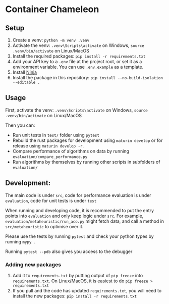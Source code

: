 # Container Chameleon

## Setup

1. Create a venv: `python -m venv .venv`
2. Activate the venv: `.venv\Scripts\activate` on Windows, `source .venv/bin/activate` on Linux/MacOS
3. Install the required packages: `pip install -r requirements.txt`
4. Add your API key to a `.env` file at the project root, or set it as a environment variable. You can use `.env.example` as a template.
5. Install [Ninja](https://github.com/ninja-build/ninja/wiki/Pre-built-Ninja-packages)
6. Install the package in this repository: `pip install --no-build-isolation --editable .`

## Usage

First, activate the venv: `.venv\Scripts\activate` on Windows, `source .venv/bin/activate` on Linux/MacOS

Then you can:
- Run unit tests in `test/` folder using `pytest`
- Rebuild the rust packages for development using `maturin develop` or for release using `maturin develop -r`.
- Compare performance of algorithms on data by running `evaluation/compare_performance.py`
- Run algorithms by themselves by running other scripts in subfolders of `evaluation/`

## Development:

The main code is under `src`, code for performance evaluation is under `evaluation`, code for unit tests is under `test`

When running and developing code, it is recommended to put the entry points into `evaluation` and only keep logic under `src`. For example, `evaluation/metaheuristic/run_aco.py` might fetch data, and call a method in `src/metaheuristic` to optimise over it.

Please use the tests by running `pytest` and check your python types by running `mypy .`

Running `pytest --pdb` also gives you access to the debugger

### Adding new packages
1. Add it to `requirements.txt` by putting output of `pip freeze` into `requirements.txt`. On Linux/MacOS, it is easiest to do `pip freeze > requirements.txt`
2. If you pull and the code has updated `requirements.txt`, you will need to install the new packages: `pip install -r requirements.txt`

